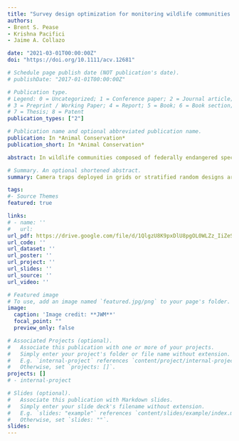 ```yaml
---
title: "Survey design optimization for monitoring wildlife communities in areas managed for federally endangered species"
authors:
- Brent S. Pease
- Krishna Pacifici
- Jaime A. Collazo

date: "2021-03-01T00:00:00Z"
doi: "https://doi.org/10.1111/acv.12681"

# Schedule page publish date (NOT publication's date).
# publishDate: "2017-01-01T00:00:00Z"

# Publication type.
# Legend: 0 = Uncategorized; 1 = Conference paper; 2 = Journal article;
# 3 = Preprint / Working Paper; 4 = Report; 5 = Book; 6 = Book section;
# 7 = Thesis; 8 = Patent
publication_types: ["2"]

# Publication name and optional abbreviated publication name.
publication: In *Animal Conservation*
publication_short: In *Animal Conservation*

abstract: In wildlife communities composed of federally endangered species, there are often several species of conservation concern that have not yet warranted federally mandated protection. These species often need continued monitoring to inform the direction of future management. While recovering endangered species is an important conservation goal, practitioners are challenged by balancing federally mandated protocols with actions that promote non‐listed priority species. Practitioners need an understanding of how focused, single‐species management actions may affect non‐listed priority species, but developing a monitoring protocol that can detect such effects with limited resources is a challenge. Here we use constrained optimization as a path to identifying a sampling scheme that overcomes these logistical challenges and then illustrate its potential in the Sandhills region of North Carolina, USA. Using empirical results from multi‐year avian community monitoring, we parameterized simulations to understand how varying the number of sampling locations and site visits affected the optimal monitoring protocol across three different avian community composition scenarios: a community with 10 percent, 25 percent, or 50 percent non‐listed priority species. We found the greatest rate of change in precision of community‐level metrics, such as species richness, by increasing sampling replicates when surveying up to 50 sites. Importantly, this trend was apparent across all three community scenarios, indicating relatively predictable changes in uncertainty regardless of community composition. In contrast, increasing the sampling frequency did not consistently reduce uncertainty in species‐level parameters such as occupancy probability. Concerningly, we saw the greatest variation when communities were comprised of 50 percent non‐listed species suggesting increasingly complex monitoring protocols may be required if the number of non‐listed priority species continues to increase. Practitioners could consider reducing detection error of priority species through increasing sampling frequency, as this can strongly affect optimization study designs.

# Summary. An optional shortened abstract.
summary: Camera traps deployed in grids or stratified random designs are a well‐established survey tool for wildlife but there has been little evaluation of study design parameters. We used an empirical subsampling approach involving 2,225 camera deployments run at 41 study areas around the world to evaluate three aspects of camera trap study design and their influence on the estimation of three ecological metrics for mammals.

tags:
#- Source Themes
featured: true

links:
# - name: ''
#   url: 
url_pdf: https://drive.google.com/file/d/1QlgzU8K9pxDlU8pgOL0WLZz_IiZeSkBa/view?usp=sharing
url_code: ''
url_dataset: ''
url_poster: ''
url_project: ''
url_slides: ''
url_source: ''
url_video: ''

# Featured image
# To use, add an image named `featured.jpg/png` to your page's folder. 
image:
  caption: 'Image credit: **JWM**'
  focal_point: ""
  preview_only: false

# Associated Projects (optional).
#   Associate this publication with one or more of your projects.
#   Simply enter your project's folder or file name without extension.
#   E.g. `internal-project` references `content/project/internal-project/index.md`.
#   Otherwise, set `projects: []`.
projects: []
# - internal-project

# Slides (optional).
#   Associate this publication with Markdown slides.
#   Simply enter your slide deck's filename without extension.
#   E.g. `slides: "example"` references `content/slides/example/index.md`.
#   Otherwise, set `slides: ""`.
slides:
---
```


